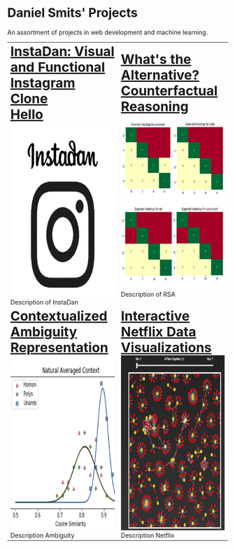 # Daniel Smits' Projects
An assortment of projects in web development and machine learning.

<table border="0" background="none" style="background: none;">
 <tr>
   <td>
     <b style="font-size:30px"><a href="instadan/">InstaDan: Visual and Functional Instagram Clone <br/> Hello  </a></b>
     <br/>
     <a href="instadan/"><img alt="InstaDan tile", src="instadan/visual/tile.jpg" width="400px" height="400px"/></a>
     <br/>
     Description of InstaDan
  </td>
    <td>
     <b style="font-size:30px"><a href="rsa_alternatives/">What's the Alternative? Counterfactual Reasoning</a></b>
     <br/>
     <a href="rsa_alternatives/"><img alt="Alternative tile", src="rsa_alternatives/expected/tile.jpg" width="400px" height="400px"/></a>
     <br/>
     Description of RSA
  </td>
 </tr>
  <tr>
    <td>
     <b style="font-size:30px"><a href="ambiguity_rep/">Contextualized Ambiguity Representation</a></b>
     <br/>
     <a href="ambiguity_rep/"><img alt="Ambiguity tile" src="ambiguity_rep/plots/tile.png" width="400px" height="400px"/></a>
     <br/>
     Description Ambiguity
   </td>
    <td>
     <b style="font-size:30px"><a href="netflix_viz/">Interactive Netflix Data Visualizations</a></b>
     <br/>
     <a href="netflix_viz/"><img alt="Netflix tile" src="netflix_viz/data/tile.png" width="400px" height="400px"/></a>
     <br/>
     Description Netflix
   </td>
 </tr>
</table>
